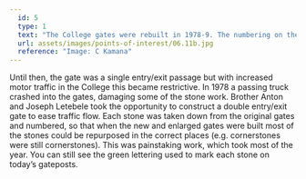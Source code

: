 ```yaml
---
  id: 5
  type: 1
  text: "The College gates were rebuilt in 1978-9. The numbering on the gatepost dates from this time.  "
  url: assets/images/points-of-interest/06.11b.jpg
  reference: "Image: C Kamana"
---
```

Until then, the gate was a single entry/exit passage but with increased motor traffic in the College this became restrictive. In 1978 a passing truck crashed into the gates, damaging some of the stone work. Brother Anton and Joseph Letebele took the opportunity to construct a double entry/exit gate to ease traffic flow. Each stone was taken down from the original gates and numbered, so that when the new and enlarged gates were built most of the stones could be repurposed in the correct places (e.g. cornerstones were still cornerstones). This was painstaking work, which took most of the year. You can still see the green lettering used to mark each stone on today’s gateposts.